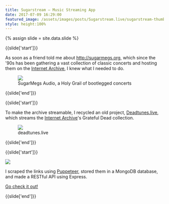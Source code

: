 ```yaml
---
title: Sugarstream — Music Streaming App
date: 2017-07-09 16:29:00
featured_image: /assets/images/posts/Sugarstream.live/sugarstream-thumb-3.png
style: height:100%
---
```

{% assign slide = site.data.slide %}

{{slide['start']}}

<!-- <img src='{{ site.url }}/assets/images/posts/Sugarstream.live/sugarmegs.gif' style='width: 100%'> -->

As soon as a friend told me about <a href='http://sugarmegs.org' target='_blank'>http://sugarmegs.org</a>, which since the '90s has been gathering a vast collection of classic concerts and hosting them on the <a href='https://archive.org/' target='_blank'>Internet Archive</a>, I knew what I needed to do.

<figure>
<div><img src='{{ site.url }}/assets/images/posts/Sugarstream.live/sugarmegs.gif'></div>
<figcaption>SugarMegs Audio, a Holy Grail of bootlegged concerts</figcaption>
</figure>

{{slide['end']}}

{{slide['start']}}

To make the archive streamable, I recycled an old project, <a href='http://www.deadtunes.live/' target='_blank'>Deadtunes.live</a>, which streams the <a href='https://archive.org/' target='_blank'>Internet Archive</a>'s Grateful Dead collection.

<figure>
<div><img src='{{ site.url }}/assets/images/posts/Sugarstream.live/deadtunes_screenshot.png'></div>
<figcaption>deadtunes.live</figcaption>
</figure>
{{slide['end']}}

{{slide['start']}}

<div><img src='{{ site.url }}/assets/images/posts/Sugarstream.live/sugarstream_thumb.png'></div>

I scraped the links using <a href='https://pptr.dev/' target='_blank'>Puppeteer</a>, stored them in a MongoDB database, and made a RESTful API using Express.

<a href='http://sugarstream.live/' target='_blank'>Go check it out!</a>

{{slide['end']}}
